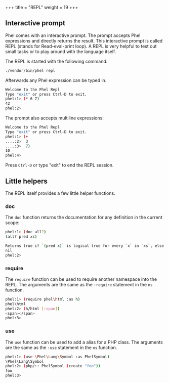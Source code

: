 +++
title = "REPL"
weight = 19
+++

## Interactive prompt

Phel comes with an interactive prompt. The prompt accepts Phel expressions and directly returns the result. This interactive prompt is called REPL (stands for Read-eval-print loop). A REPL is very helpful to test out small tasks or to play around with the language itself.

The REPL is started with the following command:
```bash
./vendor/bin/phel repl
```

Afterwards any Phel expression can be typed in.

```bash
Welcome to the Phel Repl
Type "exit" or press Ctrl-D to exit.
phel:1> (* 6 7)
42
phel:2>
```

The prompt also accepts multiline expressions:
```bash
Welcome to the Phel Repl
Type "exit" or press Ctrl-D to exit.
phel:1> (+
....:2>  3
....:3>  7)
10
phel:4>
```

Press `Ctrl-D` or type "exit" to end the REPL session.

## Little helpers

The REPL itself provides a few little helper functions.

### doc

The `doc` function returns the documentation for any definition in the current scope:
```bash
phel:1> (doc all?)
(all? pred xs)

Returns true if `(pred x)` is logical true for every `x` in `xs`, else false.
nil
phel:2>
```

### require

The `require` function can be used to require another namespace into the REPL. The arguments are the same as the `:require` statement in the `ns` function.
```bash
phel:1> (require phel\html :as h)
phel\html
phel:2> (h/html [:span])
<span></span>
phel:3>
```

### use

The `use` function can be used to add a alias for a PHP class. The arguments are the same as the `:use` statement in the `ns` function.
```bash
phel:1> (use \Phel\Lang\Symbol :as PhelSymbol)
\Phel\Lang\Symbol
phel:2> (php/:: PhelSymbol (create "foo"))
foo
phel:3>
```
